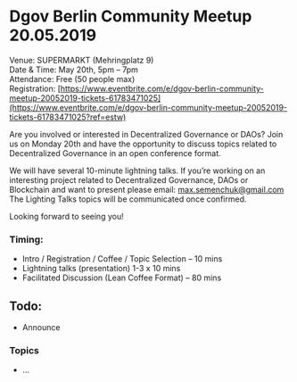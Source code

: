 # Dgov Berlin Community Meetup 20.05.2019

Venue: SUPERMARKT \(Mehringplatz 9\)  
Date & Time: May 20th, 5pm – 7pm  
Attendance: Free \(50 people max\)  
Registration: [https://www.eventbrite.com/e/dgov-berlin-community-meetup-20052019-tickets-61783471025](https://www.eventbrite.com/e/dgov-berlin-community-meetup-20052019-tickets-61783471025?ref=estw)

Are you involved or interested in Decentralized Governance or DAOs? Join us on Monday 20th and have the opportunity to discuss topics related to Decentralized Governance in an open conference format.   
  
We will have several 10-minute lightning talks. If you’re working on an interesting project related to Decentralized Governance, DAOs or Blockchain and want to present please email: max.semenchuk@gmail.com The Lighting Talks topics will be communicated once confirmed.  
  
Looking forward to seeing you!

### Timing:

* Intro / Registration / Coffee / Topic Selection – 10 mins
* Lightning talks \(presentation\) 1-3 x 10 mins
* Facilitated Discussion \(Lean Coffee Format\) – 80 mins

## Todo:

* Announce

### Topics

* ...

